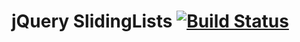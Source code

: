 # jQuery SlidingLists [![Build Status](https://travis-ci.org/ifthenelse/slidingLists.svg?branch=master)](https://travis-ci.org/ifthenelse/slidingLists)
